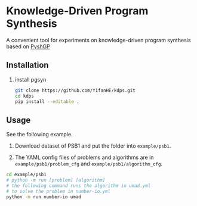 <!--
 * @Author: He,Yifan
 * @Date: 2022-02-17 16:13:21
 * @LastEditors: He,Yifan
 * @LastEditTime: 2022-02-20 15:55:13
-->

# Knowledge-Driven Program Synthesis

A convenient tool for experiments on knowledge-driven program synthesis based on
[PyshGP](https://github.com/erp12/pyshgp)

## Installation

1. install pgsyn

    ```bash
    git clone https://github.com/Y1fanHE/kdps.git
    cd kdps
    pip install --editable .
    ```

## Usage

See the following example.

1. Download dataset of PSB1 and put the folder into `example/psb1`.

2. The YAML config files of problems and algorithms are in `example/psb1/problem_cfg` and `example/psb1/algorithm_cfg`.

```bash
cd example/psb1
# python -m run [problem] [algorithm]
# the following command runs the algorithm in umad.yml
# to solve the problem in number-io.yml
python -m run number-io umad
```
